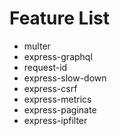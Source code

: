 # Feature List

- multer
- express-graphql
- request-id
- express-slow-down
- express-csrf
- express-metrics
- express-paginate
- express-ipfilter